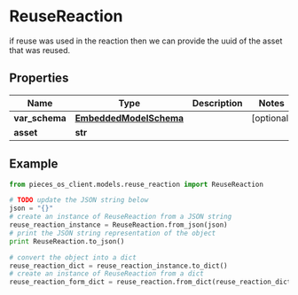 # ReuseReaction

if reuse was used in the reaction then we can provide the uuid of the asset that was reused.

## Properties

Name | Type | Description | Notes
------------ | ------------- | ------------- | -------------
**var_schema** | [**EmbeddedModelSchema**](EmbeddedModelSchema) |  | [optional] 
**asset** | **str** |  | 

## Example

```python
from pieces_os_client.models.reuse_reaction import ReuseReaction

# TODO update the JSON string below
json = "{}"
# create an instance of ReuseReaction from a JSON string
reuse_reaction_instance = ReuseReaction.from_json(json)
# print the JSON string representation of the object
print ReuseReaction.to_json()

# convert the object into a dict
reuse_reaction_dict = reuse_reaction_instance.to_dict()
# create an instance of ReuseReaction from a dict
reuse_reaction_form_dict = reuse_reaction.from_dict(reuse_reaction_dict)
```



